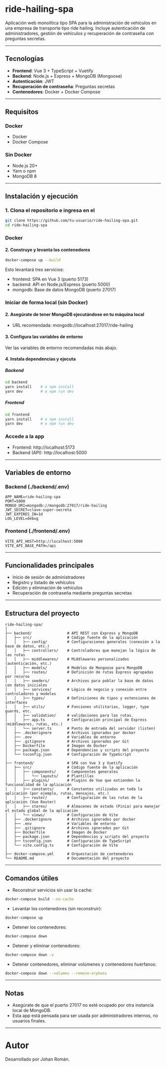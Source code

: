 # ride-hailing-spa

Aplicación web monolítica tipo SPA para la administración de vehículos en una empresa de transporte tipo ride hailing. Incluye autenticación de administradores, gestión de vehículos y recuperación de contraseña con preguntas secretas.

---

## Tecnologías

-   **Frontend**: Vue 3 + TypeScript + Vuetify
-   **Backend**: Node.js + Express + MongoDB (Mongoose)
-   **Autenticación**: JWT
-   **Recuperación de contraseña**: Preguntas secretas
-   **Contenedores**: Docker + Docker Compose

---

## Requisitos

### Docker

-   Docker
-   Docker Compose

### Sin Docker

-   Node.js 20+
-   Yarn o npm
-   MongoDB 8

---

## Instalación y ejecución

### 1. Clona el repositorio e ingresa en el

```bash
git clone https://github.com/tu-usuario/ride-hailing-spa.git
cd ride-hailing-spa
```

### Docker

#### 2. Construye y levanta los contenedores

```bash
docker-compose up --build
```

Esto levantará tres servicios:

-   frontend: SPA en Vue 3 (puerto 5173)
-   backend: API en Node.js/Express (puerto 5000)
-   mongodb: Base de datos MongoDB (puerto 27017)

### Iniciar de forma local (sin Docker)

#### 2. Asegúrate de tener MongoDB ejecutándose en tu máquina local

-   URL recomendada: mongodb://localhost:27017/ride-hailing

#### 3. Configura las variables de entorno

Ver las variables de entorno recomendadas más abajo.

#### 4. Instala dependencias y ejecuta

##### Backend

```bash
cd backend
yarn install    # o npm install
yarn dev        # o npm run dev
```

##### Frontend

```bash
cd frontend
yarn install    # o npm install
yarn dev        # o npm run dev
```

### Accede a la app

-   Frontend: http://localhost:5173
-   Backend (API): http://localhost:5000

---

## Variables de entorno

### Backend (./backend/.env)

```env
APP_NAME=ride-hailing-spa
PORT=5000
MONGO_URI=mongodb://mongodb:27017/ride-hailing
JWT_SECRET=clave-super-secreta
JWT_EXPIRES_IN=1d
LOG_LEVEL=debug
```

### Frontend (./frontend/.env)

```env
VITE_API_HOST=http://localhost:5000
VITE_API_BASE_PATH=/api
```

---

## Funcionalidades principales

-   Inicio de sesión de administradores
-   Registro y listado de vehículos
-   Edición y eliminación de vehículos
-   Recuperación de contraseña mediante preguntas secretas

---

## Estructura del proyecto

```
ride-hailing-spa/
│
├── backend/                # API REST con Express y MongoDB
│   ├── src/                # Código fuente de la aplicación
│   │   ├── config/         # Configuraciones generales (conexión a la base de datos, etc.)
│   │   ├── controllers/    # Controladores que manejan la lógica de las rutas
│   │   ├── middlewares/    # Middlewares personalizados (autenticación, etc.)
│   │   ├── models/         # Modelos de Mongoose para MongoDB
│   │   ├── routes/         # Definición de rutas Express agrupadas por recurso
│   │   ├── seeders/        # Archivos para poblar la base de datos con datos iniciales
│   │   ├── services/       # Lógica de negocio y conexión entre controladores y modelos
│   │   ├── types/          # Definiciones de tipos y extensiones de interfaces
│   │   ├── utils/          # Funciones utilitarias, logger, type guards, etc.
│   │   ├── validation/     # validaciones para las rutas.
│   │   ├── app.ts          # Configuración principal de Express (middlewares, rutas, etc.)
│   │   └── server.ts       # Punto de entrada del servidor (listen)
│   ├── .dockerignore       # Archivos ignorados por docker
│   ├── .env                # Variables de entorno
│   ├── .gitignore          # Archivos ignorados por Git
│   ├── Dockerfile          # Imagen de Docker
│   ├── package.json        # Dependencias y scripts del proyecto
│   └── tsconfig.json       # Configuración de TypeScript
│
├── frontend/               # SPA con Vue 3 y Vuetify
│   ├── src/                # Código fuente de la aplicación
│   │   ├── components/     # Componentes generales
│   │   │   └── layouts/    # Plantillas
│   │   ├── plugins/        # Plugins de Vue que extienden la funcionalidad de la aplicación
│   │   ├── constants/      # Constantes utilizadas en toda la aplicación (por ejemplo, rutas, mensajes, etc.)
│   │   ├── router/         # Configuración de las rutas de la aplicación (Vue Router)
│   │   ├── stores/         # Almacenes de estado (Pinia) para manejar el estado global de la aplicación
│   │   └── views/          # Configuración de Vite
│   ├── .dockerignore       # Archivos ignorados por docker
│   ├── .env                # Variables de entorno
│   ├── .gitignore          # Archivos ignorados por Git
│   ├── Dockerfile          # Imagen de Docker
│   ├── package.json        # Dependencias y scripts del proyecto
│   ├── tsconfig.json       # Configuración de TypeScript
│   └── vite.config.ts      # Configuración de Vite
│
├── docker-compose.yml      # Orquestación de contenedores
└── README.md               # Documentación del proyecto
```

---

## Comandos útiles

-   Reconstruir servicios sin usar la cache:

```bash
docker-compose build --no-cache
```

-   Levantar los contenedores (sin reconstruir):

```bash
docker-compose up
```

-   Detener los contenedores:

```bash
docker-compose down
```

-   Detener y eliminar contenedores:

```bash
docker-compose down -v
```

-   Detener contenedores, eliminar volúmenes y contenedores huérfanos:

```bash
docker-compose down --volumes --remove-orphans
```

---

## Notas

-   Asegúrate de que el puerto 27017 no esté ocupado por otra instancia local de MongoDB.
-   Esta app está pensada para ser usada por administradores internos, no usuarios finales.

---

# Autor

Desarrollado por Johan Román.
